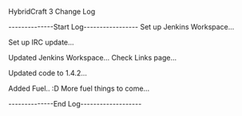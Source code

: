 HybridCraft 3 Change Log

--------------Start Log-----------------
Set up Jenkins Workspace...

Set up IRC update...

Updated Jenkins Workspace... Check Links page...

Updated code to 1.4.2...

Added Fuel.. :D More fuel things to come...

--------------End Log-------------------